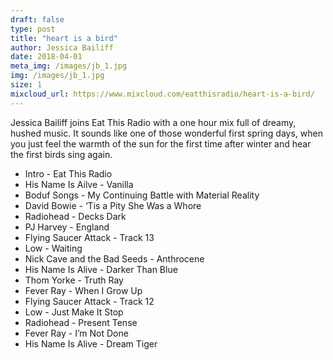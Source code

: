 ```yaml
---
draft: false
type: post
title: "heart is a bird"
author: Jessica Bailiff
date: 2018-04-01
meta_img: /images/jb_1.jpg
img: /images/jb_1.jpg
size: 1
mixcloud_url: https://www.mixcloud.com/eatthisradio/heart-is-a-bird/
---
```


Jessica Bailiff joins Eat This Radio with a one hour mix full of dreamy, hushed music. It sounds like one of those wonderful first spring days, when you just feel the warmth of the sun for the first time after winter and hear the first birds sing again. 

- Intro - Eat This Radio
- His Name Is Ailve - Vanilla 
- Boduf Songs - My Continuing Battle with Material Reality
- David Bowie - ‘Tis a Pity She Was a Whore
- Radiohead - Decks Dark
- PJ Harvey - England
- Flying Saucer Attack - Track 13 
- Low - Waiting
- Nick Cave and the Bad Seeds - Anthrocene
- His Name Is Alive - Darker Than Blue
- Thom Yorke - Truth Ray
- Fever Ray - When I Grow Up
- Flying Saucer Attack - Track 12
- Low - Just Make It Stop
- Radiohead - Present Tense
- Fever Ray - I’m Not Done
- His Name Is Alive - Dream Tiger